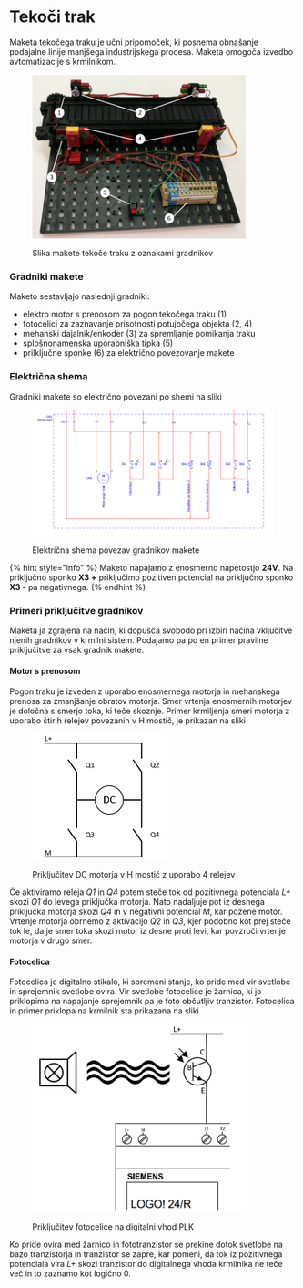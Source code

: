 # Tekoči trak

Maketa tekočega traku je učni pripomoček, ki posnema obnašanje podajalne linije manjšega industrijskega procesa. Maketa omogoča izvedbo avtomatizacije s krmilnikom.

<figure><img src="../../.gitbook/assets/trak.png" alt="" width="375"><figcaption><p>Slika makete tekoče traku z oznakami gradnikov</p></figcaption></figure>

### Gradniki makete

Maketo sestavljajo naslednji gradniki:

* elektro motor s prenosom za pogon tekočega traku (1)
* fotocelici za zaznavanje prisotnosti potujočega objekta (2, 4)
* mehanski dajalnik/enkoder (3) za spremljanje pomikanja traku
* splošnonamenska uporabniška tipka (5)
* prilključne sponke (6) za električno povezovanje makete&#x20;

### Električna shema

Gradniki makete so električno povezani po shemi na sliki

<figure><img src="../../.gitbook/assets/shemaTrak.png" alt=""><figcaption><p>Električna shema povezav gradnikov makete</p></figcaption></figure>



{% hint style="info" %}
Maketo napajamo z enosmerno napetostjo **24V**. Na priključno sponko **X3 +** priključimo pozitiven potencial na priključno sponko **X3 -** pa negativnega.
{% endhint %}

### Primeri priključitve gradnikov

Maketa ja zgrajena na način, ki dopušča svobodo pri izbiri načina vključitve njenih gradnikov v krmilni sistem. Podajamo pa po en primer pravilne priključitve za vsak gradnik makete.

#### Motor s prenosom

Pogon traku je izveden z uporabo enosmernega motorja in mehanskega prenosa za zmanjšanje obratov motorja. Smer vrtenja enosmernih motorjev je določna s smerjo toka, ki teče skoznje. Primer krmiljenja smeri motorja z uporabo štirih relejev povezanih v H mostič, je prikazan na sliki

<figure><img src="../../.gitbook/assets/hmostic.png" alt="" width="237"><figcaption><p>Priključitev DC motorja v H mostič z uporabo 4 relejev</p></figcaption></figure>

Če aktiviramo releja _Q1_ in _Q4_ potem steče tok od pozitivnega potenciala _L+_ skozi _Q1_ do levega priključka motorja. Nato nadaljuje pot iz desnega priključka motorja skozi _Q4_ in v negativni potencial _M_, kar požene motor. Vrtenje motorja obrnemo z aktivacijo _Q2_ in _Q3_, kjer podobno kot prej steče tok le, da je smer toka skozi motor iz desne proti levi, kar povzroči vrtenje motorja v drugo smer.

#### Fotocelica

Fotocelica je digitalno stikalo, ki spremeni stanje, ko pride med vir svetlobe in sprejemnik svetlobe ovira. Vir svetlobe fotocelice je žarnica, ki jo priklopimo na napajanje sprejemnik pa je foto občutljiv tranzistor. Fotocelica in primer priklopa na krmilnik sta prikazana na sliki

<figure><img src="../../.gitbook/assets/foto.png" alt="" width="375"><figcaption><p>Priključitev fotocelice na digitalni vhod PLK</p></figcaption></figure>

Ko pride ovira med žarnico in fototranzistor se prekine dotok svetlobe na bazo tranzistorja in tranzistor se zapre, kar pomeni, da tok iz pozitivnega potenciala vira _L+_ skozi tranzistor do digitalnega vhoda krmilnika ne teče več in to zaznamo kot logično 0.
